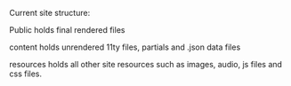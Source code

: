 Current site structure:


Public holds final rendered files

content holds unrendered 11ty files, partials and .json data files 

resources holds all other site resources such as images, audio, js files and css files. 
